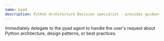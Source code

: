 ```yaml
---
name: pyad
description: Python Architecture Decision specialist - provides guidance on Python-specific architectural patterns and best practices
---
```


Immediately delegate to the pyad agent to handle the user's request about Python architecture, design patterns, or best practices.